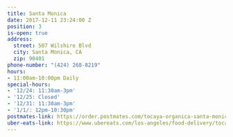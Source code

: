 ```yaml
---
title: Santa Monica
date: 2017-12-11 23:24:00 Z
position: 3
is-open: true
address:
  street: 507 Wilshire Blvd
  city: Santa Monica, CA
  zip: 90401
phone-number: "(424) 268-8219"
hours:
- 11:00am-10:00pm Daily
special-hours:
- '12/24: 11:30am-3pm'
- '12/25: Closed'
- '12/31: 11:30am-3pm'
- '1/1/: 12pm-10:30pm'
postmates-link: https://order.postmates.com/tocaya-organica-santa-monica-santa-monica
uber-eats-link: https://www.ubereats.com/los-angeles/food-delivery/tocaya-organica-santa-monica/2fak95IkQIup531M5ToCcQ/
---
```


